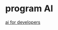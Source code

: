 # program AI

[ai for developers](https://github.com/ai-for-developers/awesome-ai-coding-tools?fbclid=PAQ0xDSwMChnRleHRuA2FlbQIxMQABp9AjFfKfuRD0caBwa5gQd_68MsucbPk7tdTOB3GB2yPIwPjEIR47Sj6_6Yv-_aem_yEsx4bBdcqhmj0rJepMtew)
